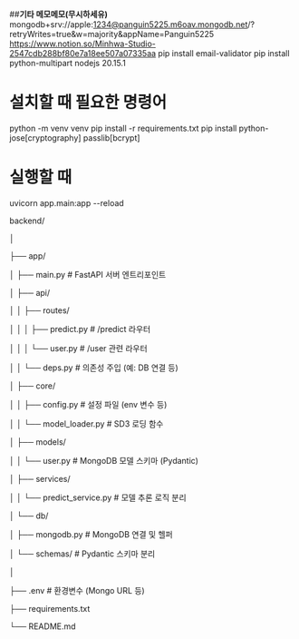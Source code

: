##**기타 메모메모(무시하세유)**
mongodb+srv://apple:1234@panguin5225.m6oav.mongodb.net/?retryWrites=true&w=majority&appName=Panguin5225
https://www.notion.so/Minhwa-Studio-2547cdb288bf80e7a18ee507a07335aa
pip install email-validator
pip install python-multipart
nodejs 20.15.1

# 설치할 때 필요한 명령어

python -m venv venv
pip install -r requirements.txt
pip install python-jose[cryptography] passlib[bcrypt]

# 실행할 때

uvicorn app.main:app --reload

backend/

│

├── app/

│ ├── main.py # FastAPI 서버 엔트리포인트

│ ├── api/

│ │ ├── routes/

│ │ │ ├── predict.py # /predict 라우터

│ │ │ └── user.py # /user 관련 라우터

│ │ └── deps.py # 의존성 주입 (예: DB 연결 등)

│ ├── core/

│ │ ├── config.py # 설정 파일 (env 변수 등)

│ │ └── model_loader.py # SD3 로딩 함수

│ ├── models/

│ │ └── user.py # MongoDB 모델 스키마 (Pydantic)

│ ├── services/

│ │ └── predict_service.py # 모델 추론 로직 분리

│ └── db/

│ ├── mongodb.py # MongoDB 연결 및 헬퍼

│ └── schemas/ # Pydantic 스키마 분리

│

├── .env # 환경변수 (Mongo URL 등)

├── requirements.txt

└── README.md
